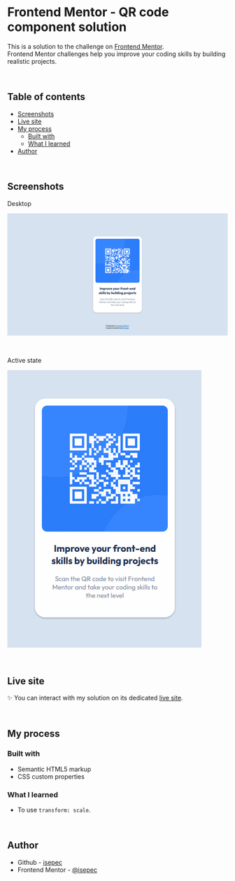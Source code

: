 # Frontend Mentor - QR code component solution

This is a solution to the challenge on [Frontend Mentor](https://www.frontendmentor.io/).
<br>
Frontend Mentor challenges help you improve your coding skills by building realistic projects.

<br>

## Table of contents
  - [Screenshots](#screenshots)
  - [Live site](#live-site)
  - [My process](#my-process)
    - [Built with](#built-with)
    - [What I learned](#what-i-learned)
  - [Author](#author)

<br>

## Screenshots

Desktop

![](./screenshots/screenshot_desktop.png)

<br>

Active state

![](./screenshots/screenshot_active-state.gif)

<br>

## Live site

✨ You can interact with my solution on its dedicated [live site](https://isepec.github.io/qr-code-component/).

<br>

## My process

### Built with

- Semantic HTML5 markup
- CSS custom properties

### What I learned

- To use ```transform: scale```.

<br>

## Author
- Github - [isepec](https://github.com/isepec)
- Frontend Mentor - [@isepec](https://www.frontendmentor.io/profile/isepec)